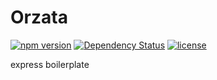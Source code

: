 # Orzata
[![npm version](https://badge.fury.io/js/orzata.svg)](https://badge.fury.io/js/orzata)
[![Dependency Status](https://gemnasium.com/badges/github.com/noidhoon/orzata.svg)](https://gemnasium.com/github.com/noidhoon/orzata)
[![license](https://img.shields.io/github/license/mashape/apistatus.svg?maxAge=2592000)](https://github.com/noidhoon/orzata/blob/master/LICENSE)

express boilerplate
